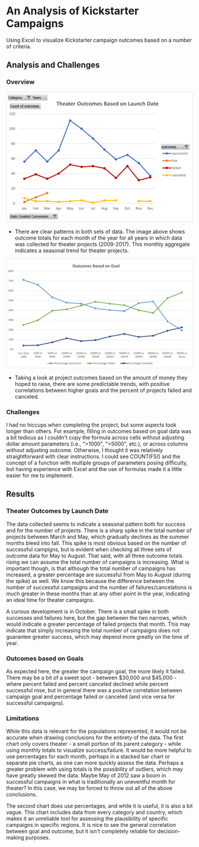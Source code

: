 # An Analysis of Kickstarter Campaigns
  Using Excel to visualize Kickstarter campaign outcomes based on a number of criteria.

## Analysis and Challenges
### Overview
  ![Theater_Outcomes_vs_Launch](./Resources/Theater_Outcomes_vs_Launch.png)
  * There are clear patterns in both sets of data. The image above shows outcome totals for each month of the year for all years in which data was collected for theater projects (2009-2017). This monthly aggregate indicates a seasonal trend for theater projects.


  ![Outcomes_vs_Goals](./Resources/Outcomes_vs_Goals.png)
  * Taking a look at project outcomes based on the amount of money they hoped to raise, there are some predictable trends, with positive correlations between higher goals and the percent of projects failed and canceled. 


### Challenges
  I had no hiccups when completing the project, but some aspects took longer than others. For example, filling in outcomes based on goal data was a bit tedious as I couldn't copy the formula across cells without adjusting dollar amount parameters (i.e., ">1000", ">5000", etc.), or across columns without adjusting outcome. Otherwise, I thought it was relatively straightforward with clear instructions. I could see COUNTIFS() and the concept of a function with multiple groups of parameters posing difficulty, but having experience with Excel and the use of formulas made it a little easier for me to implement.
  
  
## Results
### Theater Outcomes by Launch Date
  The data collected seems to indicate a seasonal pattern both for success and for the number of projects. There is a sharp spike in the total number of projects between March and May, which gradually declines as the summer months bleed into fall. This spike is most obvious based on the number of successful campigns, but is evident when checking all three sets of outcome data for May to August. That said, with all three outcome totals rising we can assume the total number of campaigns is increasing. What is important though, is that although the total number of campaigns has increased, a greater percentage are successful from May to August (during the spike) as well. We know this because the difference between the number of successful campaigns and the number of failures/cancelations is much greater in these months than at any other point in the year, indicating an ideal time for theater campaigns.
  
  A curious development is in October. There is a small spike in both successes and failures here, but the gap between the two narrows, which would indicate a greater percentage of failed projects that month. This may indicate that simply increasing the total number of campaigns does not guarantee greater success, which may depend more greatly on the time of year.
  
### Outcomes based on Goals
  As expected here, the greater the campaign goal, the more likely it failed. There may be a bit of a sweet spot - between $30,000 and $45,000 - where percent failed and percent canceled declined while percent successful rose, but in general there was a positive correlation between campaign goal and percentage failed or canceled (and vice versa for successful campaigns).
  
### Limitations
  While this data is relevant for the populations represented, it would not be accurate when drawing conclusions for the entirety of the data. The first chart only covers theater - a small portion of its parent category - while using monthly totals to visualize success/failure. It would be more helpful to use percentages for each month, perhaps in a stacked bar chart or separate pie charts, as one can more quickly assess the data. Perhaps a greater problem with using totals is the possibility of outliers, which may have greatly skewed the data. Maybe May of 2012 saw a boom in successful campaigns in what is traditionally an uneventful month for theater?  In this case, we may be forced to throw out all of the above conclusions.
  
  The second chart does use percentages, and while it is useful, it is also a bit vague. This chart includes data from every category and country, which makes it an unreliable tool for assessing the plausibility of specific campaigns in specific regions. It is nice to see the general correlation between goal and outcome, but it isn't completely reliable for decision-making purposes.
